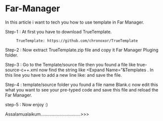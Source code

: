 # Far-Manager

In this article i want to tech you how to use template in Far Manager.

Step-1 : At first you have to download TrueTemplate.
          
         TrueTemplate: https://github.com/chronoxor/TrueTemplate
         
Step-2 : Now extract TrueTemplate.zip file and copy it Far Manager Pluging folder.

Step-3 : Go to the Template/source file then you found a file like true-source-c++.xml now find the string like <Expand Name="&amp;Templates . In this line you have to add a new line like:      <Expand Name="Template: test" At="&AnyWhere;" SubMenu="1" To="\i'$\templates\source\test.cpp'"/>  and save the file.
  
Step-4 : template/source folder you found a file name Blank.c now edit this what you want to see your pre-typed code and save this file and reload the Far Manager.

step-5 : Now enjoy :)

Assalamualaikum................................>>>
